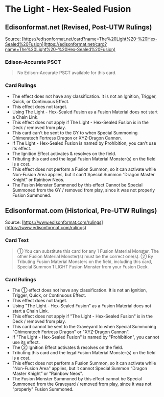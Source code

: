 # The Light - Hex-Sealed Fusion

## Edisonformat.net (Revised, Post-UTW Rulings)

Source: [https://edisonformat.net/card?name=The%20Light%20-%20Hex-Sealed%20Fusion](https://edisonformat.net/card?name=The%20Light%20-%20Hex-Sealed%20Fusion)

### Edison-Accurate PSCT

> No Edison-Accurate PSCT available for this card.

### Card Rulings

*   The effect does not have any classification. It is not an Ignition, Trigger, Quick, or Continuous Effect.
*   This effect does not target.
*   Using The Light - Hex-Sealed Fusion as a Fusion Material does not start a Chain Link.
*   This effect does not apply if The Light - Hex-Sealed Fusion is in the Deck / removed from play.
*   This card can't be sent to the GY to when Special Summoning Chimeratech Fortress Dragon or XYZ-Dragon Cannon.
*   If The Light - Hex-Sealed Fusion is named by Prohibition, you can't use its effect.
*   The Ignition Effect activates & resolves on the field.
*   Tributing this card and the legal Fusion Material Monster(s) on the field is a cost.
*   This effect does not perform a Fusion Summon, so it can activate while Non-Fusion Area applies, but it can't Special Summon “Dragon Master Knight” or Rainbow Neos.
*   The Fusion Monster Summoned by this effect Cannot be Special Summoned from the GY / removed from play, since it was not properly Fusion Summoned.


## Edisonformat.com (Historical, Pre-UTW Rulings)

Source: [https://www.edisonformat.com/rulings](https://www.edisonformat.com/rulings)

### Card Text

> ① You can substitute this card for any 1 Fusion Material Monster. The other Fusion Material Monster(s) must be the correct one(s). ② By Tributing Fusion Material Monsters on the field, including this card, Special Summon 1 LIGHT Fusion Monster from your Fusion Deck.

### Card Rulings

*   The ① effect does not have any classification. It is not an Ignition, Trigger, Quick, or Continuous Effect.
*   This effect does not target.
*   Using "The Light - Hex-Sealed Fusion" as a Fusion Material does not start a Chain Link.
*   This effect does not apply if "The Light - Hex-Sealed Fusion" is in the Deck / removed from play.
*   This card cannot be sent to the Graveyard to when Special Summoning "Chimeratech Fortress Dragon" or "XYZ-Dragon Cannon".
*   If "The Light - Hex-Sealed Fusion" is named by "Prohibition", you cannot use its effect.
*   The ② Ignition Effect activates & resolves on the field.
*   Tributing this card and the legal Fusion Material Monster(s) on the field is a cost.
*   This effect does not perform a Fusion Summon, so it can activate while "Non-Fusion Area" applies, but it cannot Special Summon “Dragon Master Knight” or "Rainbow Neos".
*   The Fusion Monster Summoned by this effect cannot be Special Summoned from the Graveyard / removed from play, since it was not "properly" Fusion Summoned.


